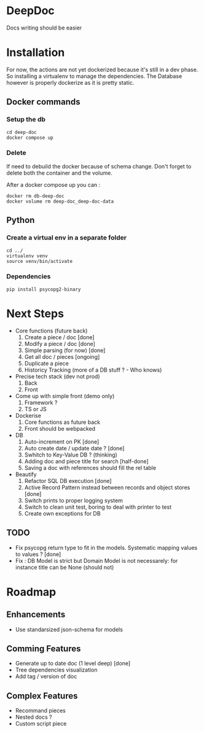 # DeepDoc
Docs writing should be easier



# Installation
For now, the actions are not yet dockerized because it's still in a dev phase. So installing a virtualenv to manage the dependencies. The Database however is properly dockerize as it is pretty static.

## Docker commands
### Setup the db
```
cd deep-doc
docker compose up
```
### Delete
If need to debuild the docker because of schema change. Don't forget to delete both the container and the volume.

After a docker compose up you can :
```
docker rm db-deep-doc
docker volume rm deep-doc_deep-doc-data
```

## Python 
### Create a virtual env in a separate folder
```
cd ../
virtualenv venv
source venv/bin/activate
```

### Dependencies
```
pip install psycopg2-binary
``` 

# Next Steps
- Core functions (future back)
    1. Create a piece / doc [done]
    2. Modify a piece / doc [done]
    3. Simple parsing (for now) [done]
    4. Get all doc / pieces [ongoing]
    5. Duplicate a piece
    6. Historicy Tracking (more of a DB stuff ? - Who knows)
- Precise tech stack (dev not prod)
    1. Back
    2. Front
- Come up with simple front (demo only)
    1. Framework ?
    2. TS or JS
-  Dockerise
    1. Core functions as future back
    2. Front should be webpacked
- DB
    1. Auto-increment on PK [done]
    2. Auto create date / update date ? [done]
    3. Swhitch to Key-Value DB ? (thinking)
    4. Adding doc and piece title for search [half-done]
    5. Saving a doc with references should fill the rel table
- Beautify
    1. Refactor SQL DB execution [done]
    2. Active Record Pattern instead between records and object stores [done]
    3. Switch prints to proper logging system
    4. Switch to clean unit test, boring to deal with printer to test
    5. Create own exceptions for DB

## TODO
- Fix psycopg return type to fit in the models. Systematic mapping values to values ? [done]
- Fix : DB Model is strict but Domain Model is not necessarely: for instance title can be None (should not)

# Roadmap
## Enhancements
- Use standarsized json-schema for models

## Comming Features
- Generate up to date doc (1 level deep) [done]
- Tree dependencies visualization
- Add tag / version of doc

## Complex Features
- Recommand pieces
- Nested docs ?
- Custom script piece